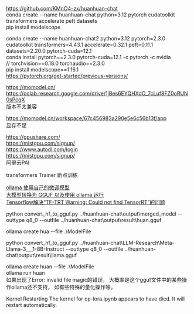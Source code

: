 https://github.com/KMnO4-zx/huanhuan-chat  
conda create --name huanhuan-chat python=3.12 pytorch cudatoolkit transformers accelerate peft datasets  
pip install modelscope  

conda create --name huanhuan-chat2 python=3.12 pytorch=2.3.0 cudatoolkit transformers=4.43.1 accelerate=0.32.1 peft=0.11.1 datasets=2.20.0 pytorch-cuda=12.1  
conda install pytorch==2.3.0 pytorch-cuda=12.1 -c pytorch -c nvidia  
// torchvision==0.18.0 torchaudio==2.3.0  
pip install modelscope==1.16.1  
https://pytorch.org/get-started/previous-versions/  


https://momodel.cn/   
https://colab.research.google.com/drive/1jBes6EYQHXdO_7cLuf8FZ0oRUN0sPcgX  
版本不太兼容  

https://momodel.cn/workspace/67c456983a290e5e6c56b13f/app  
显存不足

https://gpushare.com/  
https://mistgpu.com/signup/  
https://www.autodl.com/login  
https://mistgpu.com/signup/  
阿里云PAI  


transformers Trainer 断点训练

[ollama 使用自己的微调模型](https://blog.csdn.net/spiderwower/article/details/138755776)  
[大模型转换为 GGUF 以及使用 ollama 运行](https://zhuanlan.zhihu.com/p/715841536)  
[Tensorflow解决“TF-TRT Warning: Could not find TensorRT”的问题](https://blog.csdn.net/weixin_45710350/article/details/140232873)


python convert_hf_to_gguf.py ../huanhuan-chat\output\merged_model --outtype q8_0  --outfile ../huanhuan-chat\output\result\huan.gguf

ollama create hua --file .\ModelFile

python convert_hf_to_gguf.py ../huanhuan-chat\LLM-Research\Meta-Llama-3___1-8B-Instruct --outtype q8_0  --outfile ../huanhuan-chat\output\result\llama.gguf


ollama create huan --file .\ModelFile  
ollama run huan  
如果出现了Error: invalid file magic的错误， 大概率是这个gguf文件中的某些操作ollama还不支持， 如有些特殊的量化操作等。

Kernel Restarting The kernel for cp-lora.ipynb appears to have died. It will restart automatically.

